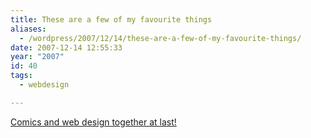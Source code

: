 ```yaml
---
title: These are a few of my favourite things
aliases:
  - /wordpress/2007/12/14/these-are-a-few-of-my-favourite-things/
date: 2007-12-14 12:55:33
year: "2007"
id: 40
tags:
  - webdesign

---
```


[Comics and web design together at last!](http://24ways.org/2007/underpants-over-my-trousers)
